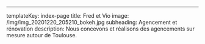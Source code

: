 ---
templateKey: index-page
title: Fred et Vio
image: /img/img_20201220_205210_bokeh.jpg
subheading: Agencement et rénovation
description: Nous concevons et réalisons des agencements sur mesure autour de Toulouse.
